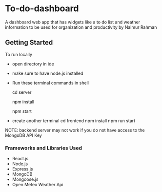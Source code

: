 # To-do-dashboard

A dashboard web app that has widgets like a to do list and weather information to be used for organization and productivity by Naimur Rahman

## Getting Started

To run locally
- open directory in ide
- make sure to have node.js installed
- Run these terminal commands in shell
    
    cd server
    
    npm install
    
    npm start

- create another terminal
    cd frontend
    npm install
    npm run start

NOTE: backend server may not work if you do not have access to the MongoDB API Key

### Frameworks and Libraries Used
- React.js
- Node.js
- Express.js
- MongoDB
- Mongoose.js
- Open Meteo Weather Api
